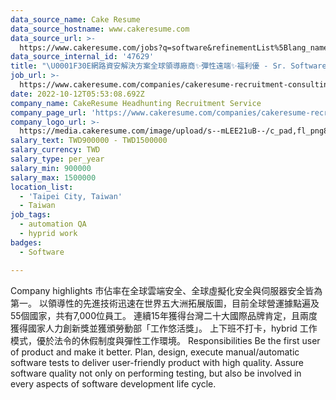 ```yaml
---
data_source_name: Cake Resume
data_source_hostname: www.cakeresume.com
data_source_url: >-
  https://www.cakeresume.com/jobs?q=software&refinementList%5Blang_name%5D%5B0%5D=English&refinementList%5Bsalary_type%5D=per_year&range%5Bsalary_range%5D%5Bmin%5D=1000000&page=2
data_source_internal_id: '47629'
title: "\U0001F30E網路資安解決方案全球領導廠商✨彈性遠端✨福利優 - Sr. Software Engineer in Test - TC"
job_url: >-
  https://www.cakeresume.com/companies/cakeresume-recruitment-consulting/jobs/073e58
date: 2022-10-12T05:53:08.692Z
company_name: CakeResume Headhunting Recruitment Service
company_page_url: 'https://www.cakeresume.com/companies/cakeresume-recruitment-consulting'
company_logo_url: >-
  https://media.cakeresume.com/image/upload/s--mLEE21uB--/c_pad,fl_png8,h_200,w_200/v1620881212/vdbipassrdfr8omwzeq6.png
salary_text: TWD900000 - TWD1500000
salary_currency: TWD
salary_type: per_year
salary_min: 900000
salary_max: 1500000
location_list:
  - 'Taipei City, Taiwan'
  - Taiwan
job_tags:
  - automation QA
  - hyprid work
badges:
  - Software

---
```


Company highlights 市佔率在全球雲端安全、全球虛擬化安全與伺服器安全皆為第一。 以領導性的先進技術迅速在世界五大洲拓展版圖，目前全球營運據點遍及55個國家，共有7,000位員工。 連續15年獲得台灣二十大國際品牌肯定，且兩度獲得國家人力創新獎並獲頒勞動部「工作悠活獎」。 上下班不打卡，hybrid 工作模式，優於法令的休假制度與彈性工作環境。 Responsibilities Be the first user of product and make it better. Plan, design, execute manual/automatic software tests to deliver user-friendly product with high quality. Assure software quality not only on performing testing, but also be involved in every aspects of software development life cycle.